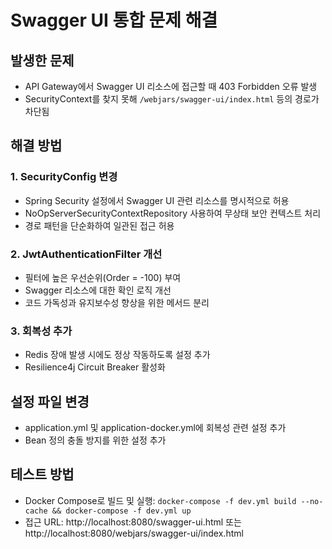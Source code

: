 # Swagger UI 통합 문제 해결

## 발생한 문제
- API Gateway에서 Swagger UI 리소스에 접근할 때 403 Forbidden 오류 발생
- SecurityContext를 찾지 못해 `/webjars/swagger-ui/index.html` 등의 경로가 차단됨

## 해결 방법

### 1. SecurityConfig 변경
- Spring Security 설정에서 Swagger UI 관련 리소스를 명시적으로 허용
- NoOpServerSecurityContextRepository 사용하여 무상태 보안 컨텍스트 처리
- 경로 패턴을 단순화하여 일관된 접근 허용

### 2. JwtAuthenticationFilter 개선
- 필터에 높은 우선순위(Order = -100) 부여
- Swagger 리소스에 대한 확인 로직 개선
- 코드 가독성과 유지보수성 향상을 위한 메서드 분리

### 3. 회복성 추가
- Redis 장애 발생 시에도 정상 작동하도록 설정 추가
- Resilience4j Circuit Breaker 활성화

## 설정 파일 변경
- application.yml 및 application-docker.yml에 회복성 관련 설정 추가
- Bean 정의 충돌 방지를 위한 설정 추가

## 테스트 방법
- Docker Compose로 빌드 및 실행: `docker-compose -f dev.yml build --no-cache && docker-compose -f dev.yml up`
- 접근 URL: http://localhost:8080/swagger-ui.html 또는 http://localhost:8080/webjars/swagger-ui/index.html
